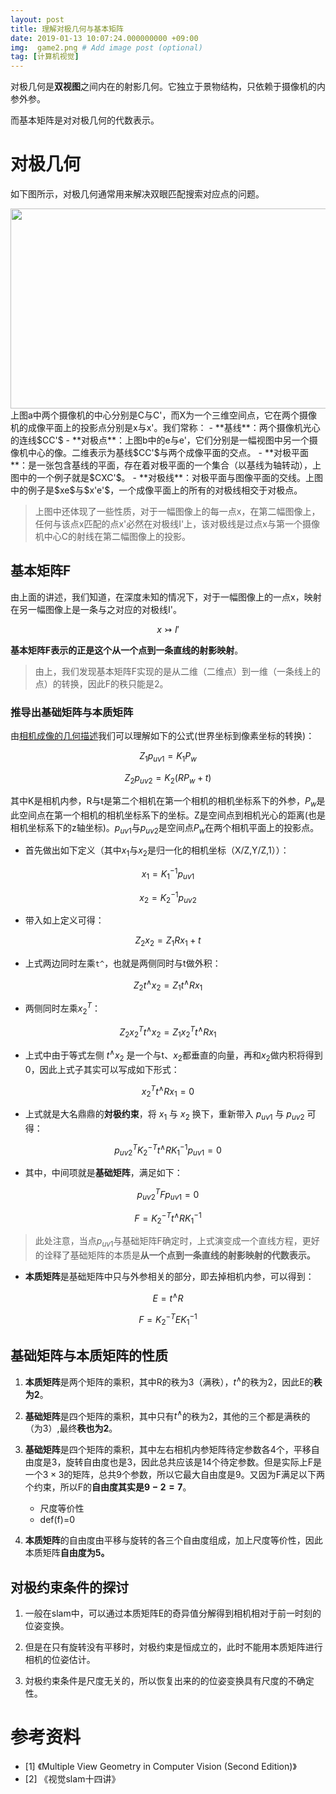 ```yaml
---
layout: post
title: 理解对极几何与基本矩阵 
date: 2019-01-13 10:07:24.000000000 +09:00
img:  game2.png # Add image post (optional)
tag: [计算机视觉]
---
```

对极几何是**双视图**之间内在的射影几何。它独立于景物结构，只依赖于摄像机的内参外参。

而基本矩阵是对对极几何的代数表示。

# 对极几何
如下图所示，对极几何通常用来解决双眼匹配搜索对应点的问题。
<div style="text-align: center">
<img src="{{site.baseurl}}/assets/img/epipolar_geometry/epipolar1.png"  width="750" height="320"/>
</div>
上图a中两个摄像机的中心分别是C与C'，而X为一个三维空间点，它在两个摄像机的成像平面上的投影点分别是x与x'。我们常称：
- **基线**：两个摄像机光心的连线$CC'$
- **对极点**：上图b中的e与e'，它们分别是一幅视图中另一个摄像机中心的像。二维表示为基线$CC'$与两个成像平面的交点。
- **对极平面**：是一张包含基线的平面，存在着对极平面的一个集合（以基线为轴转动），上图中的一个例子就是$CXC'$。
- **对极线**：对极平面与图像平面的交线。上图中的例子是$xe$与$x'e'$，一个成像平面上的所有的对极线相交于对极点。

> 上图中还体现了一些性质，对于一幅图像上的每一点x，在第二幅图像上，任何与该点x匹配的点x'必然在对极线I'上，该对极线是过点x与第一个摄像机中心C的射线在第二幅图像上的投影。

## 基本矩阵F
由上面的讲述，我们知道，在深度未知的情况下，对于一幅图像上的一点x，映射在另一幅图像上是一条与之对应的对极线I'。

$$ x \rightarrowtail I' $$

**基本矩阵F表示的正是这个从一个点到一条直线的射影映射**。

> 由上，我们发现基本矩阵F实现的是从二维（二维点）到一维（一条线上的点）的转换，因此F的秩只能是2。

### 推导出基础矩阵与本质矩阵
由[相机成像的几何描述](https://xhy3054.github.io/camerca-module/)我们可以理解如下的公式(世界坐标到像素坐标的转换)：

$$ Z_1p_{uv1} = K_1P_w   $$

$$ Z_2p_{uv2} = K_2(RP_w + t)   $$

其中K是相机内参，R与t是第二个相机在第一个相机的相机坐标系下的外参，$P_w$是此空间点在第一个相机的相机坐标系下的坐标。Z是空间点到相机光心的距离(也是相机坐标系下的z轴坐标)。$p_{uv1}$与$p_{uv2}$是空间点$P_w$在两个相机平面上的投影点。

- 首先做出如下定义（其中$x_1$与$x_2$是归一化的相机坐标（X/Z,Y/Z,1））：

$$ x_1 = K_1^{-1}p_{uv1} $$

$$ x_2 = K_2^{-1}p_{uv2} $$ 

- 带入如上定义可得：

$$ Z_2 x_2 = Z_1 Rx_1 + t $$

- 上式两边同时左乘`t^`，也就是两侧同时与t做外积：

$$ Z_2 t^{\land} x_2 = Z_1 t^{\land} R x_1 $$

- 两侧同时左乘$x_{2}^T$：

$$ Z_2 x_{2}^T t^{\land} x_2 = Z_1 x_{2}^T t^{\land} R x_1 $$

- 上式中由于等式左侧 $t^{\land} x_2$ 是一个与t、$x_2$都垂直的向量，再和$x_2$做内积将得到0，因此上式子其实可以写成如下形式：

$$ x_{2}^T t^{\land} R x_1 = 0 $$

- 上式就是大名鼎鼎的**対极约束**，将 $x_1$ 与 $x_2$ 换下，重新带入 $p_{uv1}$ 与 $p_{uv2}$ 可得：

$$ p_{uv2}^T K_2^{-T} t^{\land} R K_1^{-1} p_{uv1} = 0 $$

- 其中，中间项就是**基础矩阵**，满足如下：

$$ p_{uv2}^T F p_{uv1} = 0 $$

$$ F = K_2^{-T} t^{\land} R K_1^{-1} $$

> 此处注意，当点$p_{uv1}$与基础矩阵F确定时，上式演变成一个直线方程，更好的诠释了基础矩阵的本质是**从一个点到一条直线的射影映射的代数表示。**

- **本质矩阵**是基础矩阵中只与外参相关的部分，即去掉相机内参，可以得到：

$$ E = t^{\land} R  $$

$$ F = K_2^{-T} E K_1^{-1} $$

## 基础矩阵与本质矩阵的性质
1. **本质矩阵**是两个矩阵的乘积，其中R的秩为3（满秩），$t^{\land}$的秩为2，因此E的**秩为2**。

2. **基础矩阵**是四个矩阵的乘积，其中只有$t^{\land}$的秩为2，其他的三个都是满秩的（为3）,最终**秩也为2**。

3. **基础矩阵**是四个矩阵的乘积，其中左右相机内参矩阵待定参数各4个，平移自由度是3，旋转自由度也是3，因此总共应该是14个待定参数。但是实际上F是一个$3 \times 3$的矩阵，总共9个参数，所以它最大自由度是9。又因为F满足以下两个约束，所以F的**自由度其实是$9-2=7$**。
    - 尺度等价性
    - def(f)=0

4. **本质矩阵**的自由度由平移与旋转的各三个自由度组成，加上尺度等价性，因此本质矩阵**自由度为5。**

## 对极约束条件的探讨
1. 一般在slam中，可以通过本质矩阵E的奇异值分解得到相机相对于前一时刻的位姿变换。

2. 但是在只有旋转没有平移时，対极约束是恒成立的，此时不能用本质矩阵进行相机的位姿估计。

3. 対极约束条件是尺度无关的，所以恢复出来的的位姿变换具有尺度的不确定性。


# 参考资料
- [1] 《Multiple View Geometry in Computer Vision (Second Edition)》
- [2] 《视觉slam十四讲》

